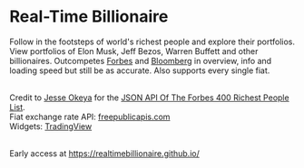 # Real-Time Billionaire
Follow in the footsteps of world's richest people and explore their portfolios. View portfolios of Elon Musk, Jeff Bezos, Warren Buffett and other billionaires.
Outcompetes [Forbes](https://www.forbes.com/real-time-billionaires/) and [Bloomberg](https://www.bloomberg.com/billionaires/) in overview, info and loading speed but still be as accurate.
Also supports every single fiat.
<br><br>

Credit to [Jesse Okeya](https://github.com/jesseokeya) for the [JSON API Of The Forbes 400 Richest People List](https://github.com/jesseokeya/Forbes400).<br>
Fiat exchange rate API: [freepublicapis.com](https://www.freepublicapis.com/exchange-rate-api)<br>
Widgets: [TradingView](https://www.tradingview.com/widget-docs/widgets/)
<br><br>

Early access at https://realtimebillionaire.github.io/
